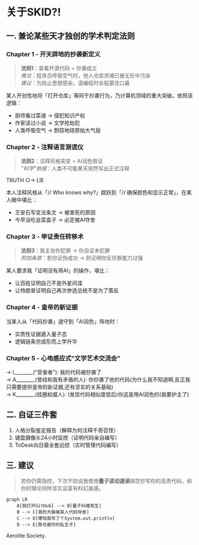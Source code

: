 # 关于SKID?!
## 一. 兼论某些天才独创的学术判定法则

### Chapter 1 - 开天辟地的抄袭新定义
> **法则1**：查看开源代码 = 抄袭成立  
> *推论*：程序员呼吸空气时，他人仓库灵魂已被无形中污染  
> *建议*：为防止思想感染，请编程时全程蒙住口鼻  

某人开创性地将「打开仓库」等同于抄袭行为，乃计算机领域的重大突破。依照该逻辑：  
- 厨师看过菜谱 → 侵犯知识产权  
- 作家读过小说 → 文学抢劫犯  
- 人类呼吸空气 → 剽窃地球原始大气层  

### Chapter 2 - 注释语言测谎仪
> **法则2**：注释风格突变 = AI润色铁证  
> *"科学"依据*：人类不可能某天突然写出正式注释  

TRUTH  ○→  LIE

本人注释风格从「// Who knows why?」跳跃到「// 确保颜色和显示正常」，在某人眼中堪比：  
- 王安石写变法条文 → 被害死的原因  
- 今早没吃韭菜盒子 → 必定被AI夺舍  

### Chapter 3 - 举证责任转移术
> **法则3**：我主张你犯罪 → 你自证未犯罪  
> *附加条款*：若你证伪成功 → 则证明你反侦察能力过强  

某人要求我「证明没有用AI」的操作，堪比：  
- 让百姓证明自己不是外星间谍  
- 让特朗普证明自己再次参选总统不是为了策反

### Chapter 4 - 皇帝的新证据
当某人从「代码抄袭」退守到「AI润色」阵地时：  
- 实质性证据遁入量子态  
- 逻辑链条完成形而上学升华

### Chapter 5 - 心电感应式"文学艺术交流会"
→ I________("受害者"): 我的代码被抄袭了  
→ A________(曾经和我有矛盾的人): 你抄袭了他的代码(为什么我不知道啊,反正我只需要提供皇帝的新证据,还有坚实的关系基础)  
→ K________(挂圈权威人): (发现代码相似度低后)你这是用AI润色的(我要护主了)  

## 二. 自证三件套 
1. 人格分裂鉴定报告（解释为何注释千奇百怪）  
2. 键盘摄像头24小时监控（证明代码亲自编写）
3. ToDesk向日葵全套远控（实时管理代码编写）

## 三. 建议
> 若你仍需指控，下次不妨说我使用**量子波动速读**隔空抄写你的高贵代码，和你的理论同样坚实且富有科幻美感。  

```mermaid
graph LR
    A[我打开GitHub] --> B[量子纠缠发生]
    B --> C[我的大脑被某人代码夺舍]
    C --> D[哪怕我写了个System.out.println]
    D --> E[那也是你的私生子]
```

Aerolite Society.
